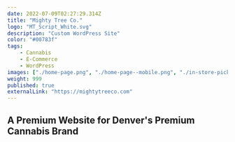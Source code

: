 ```yaml
---
date: 2022-07-09T02:27:29.314Z
title: "Mighty Tree Co." 
logo: "MT_Script_White.svg"
description: "Custom WordPress Site"
color: "#00783f"
tags:
    - Cannabis
    - E-Commerce
    - WordPress
images: ["./home-page.png", "./home-page--mobile.png", "./in-store-pickup.png", "./products.png", "./verification.png"]
weight: 999
published: true
externalLink: "https://mightytreeco.com"
---
```


## A Premium Website for Denver's Premium Cannabis Brand
